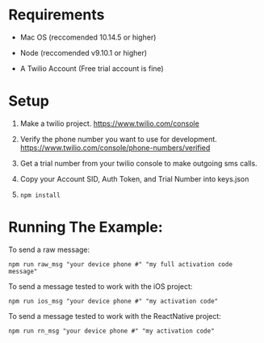 # Requirements 

* Mac OS (reccomended 10.14.5 or higher)

* Node (reccomended v9.10.1 or higher)

* A Twilio Account (Free trial account is fine)


# Setup

1. Make a twilio project. https://www.twilio.com/console

2. Verify the phone number you want to use for development. https://www.twilio.com/console/phone-numbers/verified

3. Get a trial number from your twilio console to make outgoing sms calls.  

4. Copy your Account SID, Auth Token, and Trial Number into keys.json

5. `npm install`

# Running The Example:

To send a raw message:

`npm run raw_msg "your device phone #" "my full activation code message"`

To send a message tested to work with the iOS project:

`npm run ios_msg "your device phone #" "my activation code"`

To send a message tested to work with the ReactNative project:

`npm run rn_msg "your device phone #" "my activation code"`
